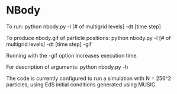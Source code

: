 # NBody

To run: python nbody.py -l [# of multigrid levels] -dt [time step]

To produce nbody.gif of particle positions: python nbody.py -l [# of multigrid levels] -dt [time step] -gif

Running with the -gif option increases execution time.

For description of arguments: python nbody.py -h

The code is currently configured to run a simulation with N = 256^2 particles, using EdS initial conditions generated using MUSIC.

